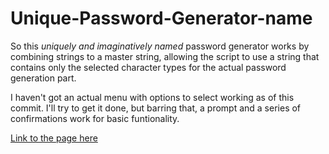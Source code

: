 # Unique-Password-Generator-name

So this *uniquely and imaginatively named* password generator works by combining strings to a master string, allowing the script to use a
string that contains only the selected character types for the actual password generation part.

I haven't got an actual menu with options to select working as of this commit. I'll try to get it done, but barring that, a prompt
and a series of confirmations work for basic funtionality.

[Link to the page here](https://ivyparade.github.io/Unique-Password-Generator-name/)
